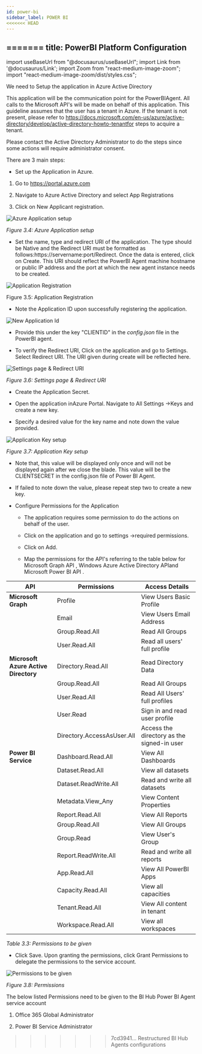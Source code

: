 ```yaml
---
id: power-bi 
sidebar_label: POWER BI 
<<<<<<< HEAD
---
```

=======
title: PowerBI Platform Configuration
---

import useBaseUrl from "@docusaurus/useBaseUrl";
import Link from '@docusaurus/Link';
import Zoom from "react-medium-image-zoom";
import "react-medium-image-zoom/dist/styles.css";

We need to Setup the application in Azure Active Directory 

This application will be the communication point for the PowerBIAgent. All calls to the Microsoft API's will be made on behalf of this application. This guideline assumes that the user has a tenant in Azure. If the tenant is not present, please refer to https://docs.microsoft.com/en-us/azure/active-directory/develop/active-directory-howto-tenantfor steps to acquire a tenant.

Please contact the Active Directory Administrator to do the steps since some actions will require administrator consent.

There are 3 main steps:

* Set up the Application in Azure.

1. Go to https://portal.azure.com

1. Navigate to Azure Active Directory and select App Registrations

1. Click on New Applicant registration.

<div style={{textAlign: 'center'}}>
  <Zoom>
<img alt="Azure Application setup" src={useBaseUrl('/doc-images/powerbi/azure-app-setup.png')}/>
  </Zoom>
</ div>

*Figure 3.4: Azure Application setup*

  * Set the name, type and redirect URI of the application. The type should be Native and the Redirect URI must be formatted as follows:https://servername:port/Redirect. Once the data is entered, click on Create. This URI should reflect the PowerBI Agent machine hostname or public IP address and the port at which the new agent instance needs to be created.

<div style={{textAlign: 'center'}}>
  <Zoom>
<img alt="Application Registration" src={useBaseUrl('/doc-images/powerbi/application-registeration.png')}/>
  </Zoom>
</ div>

Figure 3.5: Application Registration

  * Note the Application ID upon successfully registering the application.

<div style={{textAlign: 'center'}}>
  <Zoom>
  <img alt="New Application Id" src={useBaseUrl('/doc-images/powerbi/new-app-id.png')}/>
  </Zoom>
</ div>

* Provide this under the key "CLIENTID" in the *config.json* file in the PowerBI agent.

* To verify the Redirect URI, Click on the application and go to Settings. Select Redirect URI. The URI given during create will be reflected here.

<div style={{textAlign: 'center'}}>
  <Zoom>
<img alt="Settings page & Redirect URI" src={useBaseUrl('/doc-images/powerbi/settings-redirect.png')}/>
  </Zoom>
</ div>

*Figure 3.6: Settings page & Redirect URI*

  * Create the Application Secret.
   
   - Open the application inAzure Portal. Navigate to All Settings →Keys and create a new key. 

   - Specify a desired value for the key name and note down the value provided.

<div style={{textAlign: 'center'}}>
  <Zoom>
<img alt="Application Key setup" src={useBaseUrl('/doc-images/powerbi/app-key-setup.png')}/>
  </Zoom>
</ div>

   *Figure 3.7: Application Key setup*

  - Note that, this value will be displayed only once and will not be displayed again after we close the blade. This value will be the CLIENTSECRET in the config.json file of Power BI Agent.

  - If failed to note down the value, please repeat step two to create a 
  new key.

 * Configure Permissions for the Application

   - The application requires some permission to do the actions on behalf of the user. 

   - Click on the application and go to settings →required permissions. 

   - Click on Add.

   - Map the permissions for the API's referring to the table below for Microsoft Graph API , Windows Azure Active Directory APIand Microsoft Power BI API .

| **API**                              | **Permissions**            | **Access Details**                         |
| ------------------------------------ | -------------------------- | ------------------------------------------ |
| **Microsoft Graph**                  | Profile                    | View Users Basic Profile                   |
|                                      | Email                      | View Users Email Address                   |
|                                      | Group.Read.All             | Read All Groups                            |
|                                      | User.Read.All              | Read all users' full profile               |
| **Microsoft Azure Active Directory** | Directory.Read.All         | Read Directory Data                        |
|                                      | Group.Read.All             | Read All Groups                            |
|                                      | User.Read.All              | Read All Users' full profiles              |
|                                      | User.Read                  | Sign in and read user profile              |
|                                      | Directory.AccessAsUser.All | Access the directory as the signed-in user |
| **Power BI Service**                 | Dashboard.Read.All         | View All Dashboards                        |
|                                      | Dataset.Read.All           | View all datasets                          |
|                                      | Dataset.ReadWrite.All      | Read and write all datasets                |
|                                      | Metadata.View_Any          | View Content Properties                    |
|                                      | Report.Read.All            | View All Reports                           |
|                                      | Group.Read.All             | View All Groups                            |
|                                      | Group.Read                 | View User's Group                          |
|                                      | Report.ReadWrite.All       | Read and write all reports                 |
|                                      | App.Read.All               | View All PowerBI Apps                      |
|                                      | Capacity.Read.All          | View all capacities                        |
|                                      | Tenant.Read.All            | View All content in tenant                 |
|                                      | Workspace.Read.All         | View all workspaces                        |

   *Table 3.3: Permissions to be given*

   - Click Save. Upon granting the permissions, click Grant Permissions to delegate the permissions to the service account.

<div style={{textAlign: 'center'}}>
  <Zoom>
<img alt="Permissions to be given" src={useBaseUrl('/doc-images/powerbi/permission.png')}/>
  </Zoom>
</ div>

   *Figure 3.8: Permissions*

The below listed Permissions need to be given to the BI Hub Power BI Agent service account

1. Office 365 Global Administrator

1. Power BI Service Administrator
>>>>>>> 7cd3941... Restructured BI Hub Agents configurations
